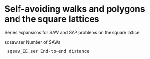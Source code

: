 # Self-avoiding walks and polygons and the square lattices
Series expansions for SAW and SAP problems on the square lattice

sqsaw.ser	Number of SAWs <pre>
sqsaw_EE.ser	End-to-end distance    
